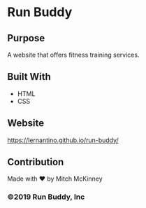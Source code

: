 # Run Buddy

## Purpose
A website that offers fitness training services. 

## Built With
* HTML
* CSS

## Website
https://lernantino.github.io/run-buddy/

## Contribution
Made with ❤️ by Mitch McKinney
### ©️2019 Run Buddy, Inc 
